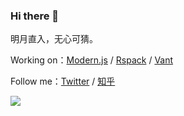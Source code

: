 ### Hi there 👋

明月直入，无心可猜。

Working on：[Modern.js](https://github.com/web-infra-dev/modern.js) / [Rspack](https://github.com/web-infra-dev/rspack) / [Vant](https://github.com/youzan/vant)

Follow me：[Twitter](https://twitter.com/Neverland1199) / [知乎](https://www.zhihu.com/people/chen-jia-han)

<img src="https://github-readme-stats.vercel.app/api?username=chenjiahan&show_icons=true&text_color=24292e&bg_color=ffffff&hide_title=true">
